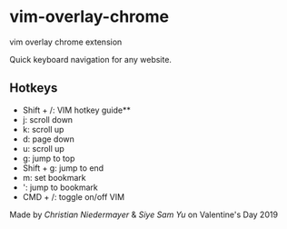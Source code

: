 # vim-overlay-chrome
vim overlay chrome extension

Quick keyboard navigation for any website. 

## Hotkeys
+ Shift + /: VIM hotkey guide**
+ j: scroll down
+ k: scroll up
+ d: page down
+ u: scroll up
+ g: jump to top
+ Shift + g: jump to end
+ m: set bookmark
+ ': jump to bookmark
+ CMD + /: toggle on/off VIM

Made by *Christian Niedermayer* & *Siye Sam Yu* on Valentine's Day 2019